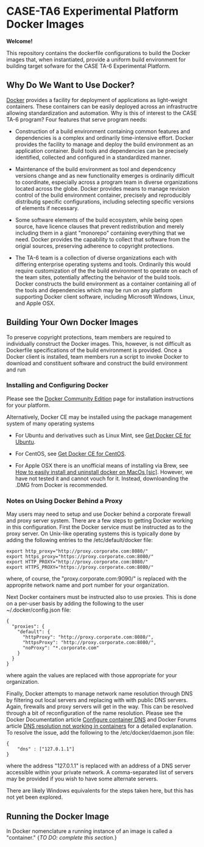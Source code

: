CASE-TA6 Experimental Platform Docker Images
============================================

**Welcome!**

This repository contains the dockerfile configurations to build the
Docker images that, when instantiated, provide a uniform build
environment for building target sofware for the CASE TA-6 Experimental
Platform.

## Why Do We Want to Use Docker?

[Docker](http://www.docker.com) provides a facility for deployment of
applications as light-weight containers.  These containers can be
easily deployed across an infrastructre allowing standardization and
automation.  Why is this of interest to the CASE TA-6 program?  Four
features that serve program needs:

+ Construction of a build environment containing common features and
dependencies is a complex and ordinarily time-intensive effort.
Docker provides the facility to manage and deploy the build
environment as an application container.  Build tools and dependencies
can be precisely identified, collected and configured in a
standardized manner.

+ Maintenance of the build environment as tool and dependcency
versions change and as new functionality emerges is ordinarily
difficult to coordinate, especially across a program team in diverse
organizations located across the globe.  Docker provides means to
manage revision control of the build environment container, precisely
and reproducibly distributig specific configurations, including
selecting specific versions of elements if necessary.

+ Some software elements of the build ecosystem, while being open
source, have licence clauses that prevent redistribution and merely
including them in a giant "monorepo" containing everything that we
need.  Docker provides the capability to collect that software from
the origial sources, preserving adherence to copyright protections.

+ The TA-6 team is a collection of diverse organizations each with
differing enterprise operating systems and tools.  Ordinarily this
would require customization of the the build environment to operate on
each of the team sites, potentially affecting the behavior of the
build tools.  Docker constructs the build environment as a container
containing all of the tools and dependencies which may be run on any
platform supporting Docker client software, including Microsoft
Windows, Linux, and Apple OSX.

## Building Your Own Docker Images

To preserve copyright protections, team members are required to
individually construct the Docker images.  This, however, is not
difficult as Dockerfile specifications of the build environment is
provided.  Once a Docker client is installed, team members run a
script to invoke Docker to download and constituent software and
construct the build environment and run

### Installing and Configuring Docker

Please see the [Docker Community
Edition](https://www.docker.com/community-edition) page for
installation instructions for your platform.

Alternatively, Docker CE may be installed using the package management
system of many operating systems

+ For Ubuntu and derivatives such as Linux Mint, see [Get Docker CE
for Ubuntu](https://docs.docker.com/install/linux/docker-ce/ubuntu/).

+ For CentOS, see [Get Docker CE for
CentOS](https://docs.docker.com/install/linux/docker-ce/centos/).

+ For Apple OSX there is an unofficial means of installing via Brew,
see [How to easily install and uninstall docker on MacOs
[sic]](https://stackoverflow.com/questions/44346109/how-to-easily-install-and-uninstall-docker-on-macos).
However, we have not tested it and cannot vouch for it.  Instead,
downloanding the .DMG from Docker is recommended.

### Notes on Using Docker Behind a Proxy

May users may need to setup and use Docker behind a corporate firewall
and proxy server system.  There are a few steps to getting Docker
working in this configuration.  First the Docker service must be
instructed as to the proxy server.  On Unix-like operating systems
this is typically done by adding the following entries to the
/etc/default/docker file:

~~~~~
export http_proxy="http://proxy.corporate.com:8080/"
export https_proxy="https://proxy.corporate.com:8080/"
export HTTP_PROXY="http://proxy.corporate.com:8080/"
export HTTPS_PROXY="https://proxy.corporate.com:8080/"
~~~~~

where, of course, the "proxy.corporate.com:9090/" is replaced with the
approprite network name and port number for your organization.

Next Docker containers must be instructed also to use proxies.  This
is done on a per-user basis by adding the following to the user
~/.docker/config.json file:

~~~~~
{
  "proxies": {
    "default": {
      "httpProxy": "http://proxy.corporate.com:8080/",
      "httpsProxy": "http://proxy.corporate.com:8080/",
      "noProxy": "*.corporate.com"
    }
  }
}
~~~~~

where again the values are replaced with those appropriate for your
organization.

Finally, Docker attempts to manage network name resolution through DNS
by filtering out local servers and replacing with with public DNS
servers.  Again, firewalls and proxy servers will get in the way.
This can be resolved through a bit of reconfiguration of the name
resolution.  Please see the Docker Documentation article [Configure
container
DNS](https://docs.docker.com/v17.09/engine/userguide/networking/default_network/configure-dns/)
and Docker Forums article [DNS resolution not working in
containers](https://forums.docker.com/t/dns-resolution-not-working-in-containers/36246)
for a detailed explanation.  To resolve the issue, add the following
to the /etc/docker/daemon.json file:

~~~~~
{
	"dns" : ["127.0.1.1"]
}
~~~~~

where the address "127.0.1.1" is replaced with an address of a DNS
server accessible within your private network.  A comma-separated list
of servers may be provided if you wish to have some alternate servers.

There are likely Windows equivalents for the steps taken here, but
this has not yet been explored.

## Running the Docker Image

In Docker nomenclature a running instance of an image is called a
"container." {*TO DO: complete this section.*}

